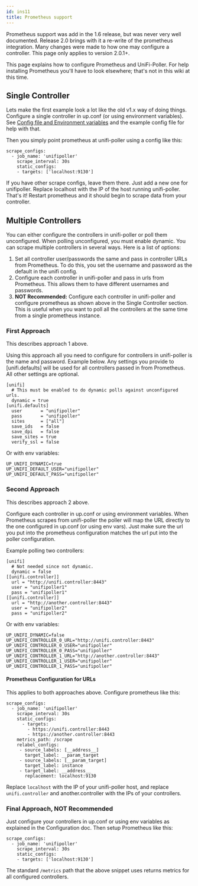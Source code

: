 ```yaml
---
id: ins11
title: Prometheus support
---
```



Prometheus support was add in the 1.6 release, but was never very well documented. Release 2.0 brings with it a re-write of the prometheus integration. Many changes were made to how one may configure a controller. This page only applies to version 2.0.1+.

This page explains how to configure Prometheus and UniFi-Poller. For help installing Prometheus you'll have to look elsewhere; that's not in this wiki at this time.

## Single Controller

Lets make the first example look a lot like the old v1.x way of doing things. Configure a single controller in up.conf (or using environment variables). See [Config file and Environment variables](ins9.md) and the example config file for help with that.

Then you simply point prometheus at unifi-poller using a config like this:
```
scrape_configs:
  - job_name: 'unifipoller'
    scrape_interval: 30s
    static_configs:
    - targets: ['localhost:9130']
```

If you have other scrape configs, leave them there. Just add a new one for unifipoller. Replace localhost with the IP of the host running unifi-poller. That's it! Restart prometheus and it should begin to scrape data from your controller.

## Multiple Controllers

You can either configure the controllers in unifi-poller or poll them unconfigured. When polling unconfigured, you must enable dynamic. You can scrape multiple controllers in several ways. Here is a list of options:

1. Set all controller user/passwords the same and pass in controller URLs from Prometheus. To do this, you set the username and password as the default in the unifi config.
2. Configure each controller in unifi-poller and pass in urls from Prometheus. This allows them to have different usernames and passwords.
3. **NOT Recommended:** Configure each controller in unifi-poller and configure prometheus as shown above in the Single Controller section. This is useful when you want to poll all the controllers at the same time from a single prometheus instance.

### First Approach

This describes approach 1 above.

Using this approach all you need to configure for controllers in unifi-poller is the name and password. Example below. Any settings you provide to [unifi.defaults] will be used for all controllers passed in from Prometheus. All other settings are optional.
```
[unifi]
  # This must be enabled to do dynamic polls against unconfigured urls.
  dynamic = true
[unifi.defaults]
  user       = "unifipoller"
  pass       = "unifipoller"
  sites      = ["all"]
  save_ids   = false
  save_dpi   = false
  save_sites = true
  verify_ssl = false
```
Or with env variables:
```
UP_UNIFI_DYNAMIC=true
UP_UNIFI_DEFAULT_USER="unifipoller"
UP_UNIFI_DEFAULT_PASS="unifipoller"
```
### Second Approach

This describes approach 2 above.

Configure each controller in up.conf or using environment variables. When Prometheus scrapes from unifi-poller the poller will map the URL directly to the one configured in up.conf (or using env vars). Just make sure the url you put into the prometheus configuration matches the url put into the poller configuration.

Example polling two controllers:
```
[unifi]
  # Not needed since not dynamic.
  dynamic = false
[[unifi.controller]]
  url = "http://unifi.controller:8443"
  user = "unifipoller1"
  pass = "unifipoller1"
[[unifi.controller]]
  url = "http://another.controller:8443"
  user = "unifipoller2"
  pass = "unifipoller2"
```
Or with env variables:
```
UP_UNIFI_DYNAMIC=false
UP_UNIFI_CONTROLLER_0_URL="http://unifi.controller:8443"
UP_UNIFI_CONTROLLER_0_USER="unifipoller"
UP_UNIFI_CONTROLLER_0_PASS="unifipoller"
UP_UNIFI_CONTROLLER_1_URL="http://another.controller:8443"
UP_UNIFI_CONTROLLER_1_USER="unifipoller"
UP_UNIFI_CONTROLLER_1_PASS="unifipoller"
```

#### Prometheus Configuration for URLs

This applies to both approaches above. Configure prometheus like this:
```
scrape_configs:
  - job_name: 'unifipoller'
    scrape_interval: 30s
    static_configs:
      - targets:
        - https://unifi.controller:8443
        - https://another.controller:8443
    metrics_path: /scrape
    relabel_configs:
     - source_labels: [__address__]
       target_label: __param_target
     - source_labels: [__param_target]
       target_label: instance
     - target_label: __address__
       replacement: localhost:9130
```
Replace `localhost` with the IP of your unifi-poller host, and replace `unifi.controller` and another.controller with the IPs of your controllers.

### Final Approach, NOT Recommended

Just configure your controllers in up.conf or using env variables as explained in the Configuration doc. Then setup Prometheus like this:
```
scrape_configs:
  - job_name: 'unifipoller'
    scrape_interval: 30s
    static_configs:
    - targets: ['localhost:9130']
```
The standard ``/metrics`` path that the above snippet uses returns metrics for all configured controllers.
